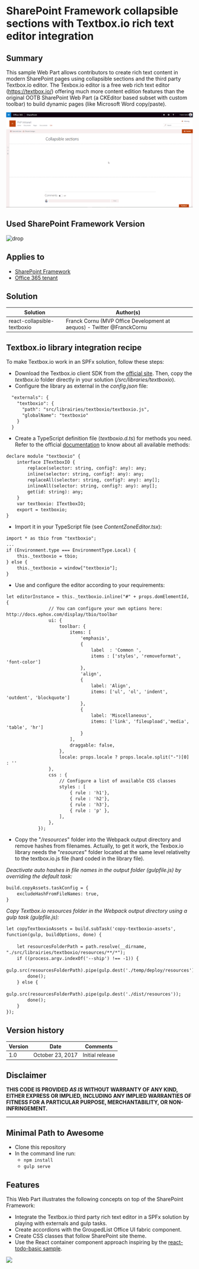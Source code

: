 # SharePoint Framework collapsible sections with Textbox.io rich text editor integration

## Summary
This sample Web Part allows contributors to create rich text content in modern SharePoint pages using collapsible sections and the third party Textbox.io editor. 
The Texbox.io editor is a free web rich text editor (https://textbox.io/) offering much more content edition features than the original OOTB SharePoint Web Part (a CKEditor based subset with custom toolbar) to build dynamic pages (like Microsoft Word copy/paste).

<p align="center">
  <img src="./images/react-collapsible-textboxio.gif"/>
</p>

## Used SharePoint Framework Version 
![drop](https://img.shields.io/badge/drop-1.3.0-green.svg)

## Applies to

* [SharePoint Framework](https:/dev.office.com/sharepoint)
* [Office 365 tenant](https://dev.office.com/sharepoint/docs/spfx/set-up-your-development-environment)

## Solution

Solution|Author(s)
--------|---------
react-collapsible-textboxio | Franck Cornu (MVP Office Development at aequos) - Twitter @FranckCornu

## Textbox.io library integration recipe

To make Textbox.io work in an SPFx solution, follow these steps:

- Download the Textbox.io client SDK from the [official site](https://textbox.io/thank-you-for-downloading/). Then, copy the *textbox.io* folder directly in your solution (*/src/libraries/textboxio*).
- Configure the library as external in the *config.json* file:

```
  "externals": {
    "textboxio": {
      "path": "src/librairies/textboxio/textboxio.js",
      "globalName": "textboxio"
    }
  }
```

- Create a TypeScript definition file (*textboxio.d.ts*) for methods you need. Refer to the official [documentation](http://docs.ephox.com/display/tbio/API+reference) to know about all available methods:

```
declare module "textboxio" {
    interface ITextboxIO {
        replace(selector: string, config?: any): any;
        inline(selector: string, config?: any): any;
        replaceAll(selector: string, config?: any): any[];
        inlineAll(selector: string, config?: any): any[];
        get(id: string): any;
    }
    var textboxio: ITextboxIO;
    export = textboxio;
}
```
- Import it in your TypeScript file (see *ContentZoneEditor.tsx*):

```
import * as tbio from "textboxio";
...
if (Environment.type === EnvironmentType.Local) {
    this._textboxio = tbio;
} else {
    this._textboxio = window["textboxio"];
}
```

- Use and configure the editor according to your requirements:

```
let editorInstance = this._textboxio.inline("#" + props.domElementId, {
                // You can configure your own options here: http://docs.ephox.com/display/tbio/toolbar
                ui: {
                    toolbar: {
                        items: [
                            'emphasis',
                            {  
                                label  : 'Common ',
                                items : ['styles', 'removeformat', 'font-color']
                            },
                            'align',
                            {
                                label: 'Align',
                                items: ['ul', 'ol', 'indent', 'outdent', 'blockquote']
                            },
                            {
                                label: 'Miscellaneous',
                                items: ['link', 'fileupload','media', 'table', 'hr']
                            }
                        ],
                        draggable: false,
                    },
                    locale: props.locale ? props.locale.split("-")[0] : ''
                },
                css : {
                    // Configure a list of available CSS classes   
                    styles : [     
                        { rule : 'h1'},
                        { rule : 'h2'},
                        { rule : 'h3'},
                        { rule : 'p' },                  
                    ],
                },
            });
```

- Copy the "*/resources*" folder into the Webpack output directory and remove hashes from filenames. Actually, to get it work, the Texbox.io library needs the "*resources*" folder located at the same level relativelty to the textbox.io.js file (hard coded in the library file).

*Deactivate auto hashes in file names in the output folder (gulpfile.js) by overriding the default task:*

```
build.copyAssets.taskConfig = {
    excludeHashFromFileNames: true,
}

```
*Copy Textbox.io resources folder in the Webpack output directory using a gulp task (gulpfile.js):*

```
let copyTextboxioAssets = build.subTask('copy-textboxio-assets', function(gulp, buildOptions, done) {

    let resourcesFolderPath = path.resolve(__dirname, "./src/librairies/textboxio/resources/**/*");
    if ((process.argv.indexOf('--ship') !== -1)) {
        gulp.src(resourcesFolderPath).pipe(gulp.dest('./temp/deploy/resources'));
        done();
    } else {
        gulp.src(resourcesFolderPath).pipe(gulp.dest('./dist/resources'));
        done();
    }
});
```

## Version history

Version|Date|Comments
-------|----|--------
1.0 | October 23, 2017 | Initial release

## Disclaimer
**THIS CODE IS PROVIDED *AS IS* WITHOUT WARRANTY OF ANY KIND, EITHER EXPRESS OR IMPLIED, INCLUDING ANY IMPLIED WARRANTIES OF FITNESS FOR A PARTICULAR PURPOSE, MERCHANTABILITY, OR NON-INFRINGEMENT.**

---

## Minimal Path to Awesome

- Clone this repository
- In the command line run:
  - `npm install`
  - `gulp serve`

## Features
This Web Part illustrates the following concepts on top of the SharePoint Framework:

- Integrate the Textbox.io third party rich text editor in a SPFx solution by playing with externals and gulp tasks.
- Create accordions with the GroupedList Office UI fabric component.
- Create CSS classes that follow SharePoint site theme.
- Use the React container component approach inspiring by the [react-todo-basic sample](https://github.com/SharePoint/sp-dev-fx-webparts/tree/master/samples/react-todo-basic).

<img src="https://telemetry.sharepointpnp.com/sp-dev-fx-webparts/samples/react-collapsible-textboxio" />
